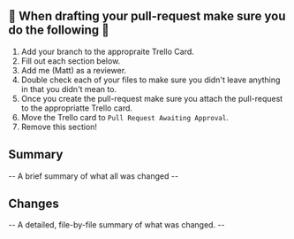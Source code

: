 ## 🚨 When drafting your pull-request make sure you do the following 🚨
 1. Add your branch to the appropraite Trello Card.
 2. Fill out each section below.
 3. Add me (Matt) as a reviewer.
 4. Double check each of your files to make sure you didn't leave anything in that you didn't mean to.
 5. Once you create the pull-request make sure you attach the pull-request to the appropriatte Trello card.
 6. Move the Trello card to `Pull Request Awaiting Approval`.
 7. Remove this section!
 
 ## Summary
 
 -- A brief summary of what all was changed --
 
 ## Changes
 
 -- A detailed, file-by-file summary of what was changed. --
